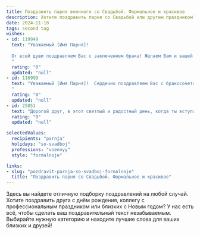 ```yaml
---
title: Поздравить парня военного со Свадьбой. Формальное и красивое
description: Хотите поздравить парня со Свадьбой или другим праздником? Наш ИИ создаст незабываемое поздравление, а вы обязательно выделитесь среди других.  
date: 2024-11-18
tags: second tag
wishes:
- id: 119949
  text: "Уважаемый [Имя Парня]!
  
  От всей души поздравляем Вас с заключением брака! Желаем Вам и вашей супруге крепкой любви, семейного благополучия, взаимопонимания и верности. Пусть ваш союз будет таким же надежным и нерушимым, как и воинская честь, которой Вы так достойно служите.  Счастья Вам и долгих лет совместной жизни!
  "
  rating: "0"
  updated: "null"
- id: 116999
  text: "Уважаемый [Имя Парня]!  Сердечно поздравляем Вас с бракосочетанием! Желаем Вам и Вашей супруге крепкой любви, семейного благополучия и долгих лет счастливой совместной жизни. Пусть Ваш союз будет таким же крепким и надежным, как и Ваша служба Родине.  Горько!
  "
  rating: "0"
  updated: "null"
- id: 25851
  text: "Дорогой друг, в этот светлый и радостный день, когда ты вступаешь в брак, я хочу поздравить тебя с великим событием в твоей жизни. Пусть ваш союз будет крепким и счастливым, как незыблемость нашей Родины, которую ты так достойно защищаешь. Пусть любовь, которую вы разделяете, будет сильнее всех испытаний и будет расти с каждым днем. Счастья, здоровья и благополучия вашей новой семье! С днем свадьбы!"
  rating: "0"
  updated: "null"

selectedValues:
  recipients: "parnja"
  holidays: "so-svadboj"
  professions: "voennyy"
  style: "formalnoje"

links:
- slug: "pozdravit-parnja-so-svadboj-formalnoje"
  title: "Поздравить парня со Свадьбой. Формальное и красивое"
---
```


Здесь вы найдете отличную подборку поздравлений на любой случай.
Хотите поздравить друга с днём рождения, коллегу с профессиональным праздником или близких с Новым годом? У нас есть всё, чтобы сделать ваш поздравительный текст незабываемым. Выбирайте нужную категорию и находите лучшие слова для ваших близких и друзей!
